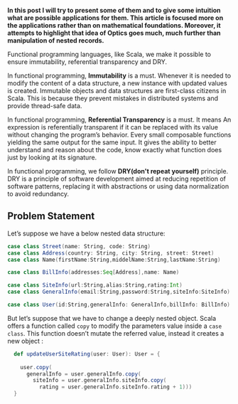 **In this post I will try to present some of them and to give some intuition what are possible applications for them. This article is focused more on the applications rather than on mathematical foundations. Moreover, it attempts to highlight that idea of Optics goes much, much further than manipulation of nested records.**

Functional programming languages, like Scala, we make it possible to ensure immutability, referential transparency and DRY.
 
In functional programming, **Immutability** is a must. Whenever it is needed to modify the content of a data structure, a new instance with updated values is created. Immutable objects and data structures are first-class citizens in Scala. This is because they prevent mistakes in distributed systems and provide thread-safe data.

In functional programming, **Referential Transparency** is a must. It means An expression is referentially transparent if it can be replaced with its value without changing the program’s behavior. Every small composable functions yielding the same output for the same input. It gives the ability to better understand and reason about the code, know exactly what function does just by looking at its signature.

In functional programming, we follow **DRY(don't repeat yourself)** principle. DRY is a principle of software development aimed at reducing repetition of software patterns, replacing it with abstractions or using data normalization to avoid redundancy. 

## Problem Statement
Let’s suppose we have a below nested data structure:
```scala
case class Street(name: String, code: String)
case class Address(country: String, city: String, street: Street)
case class Name(firstName:String,middelName:String,lastName:String)

case class BillInfo(addresses:Seq[Address],name: Name)

case class SiteInfo(url:String,alias:String,rating:Int)
case class GeneralInfo(email:String,password:String,siteInfo:SiteInfo)

case class User(id:String,generalInfo: GeneralInfo,billInfo: BillInfo)

```
But let’s suppose that we have to change a deeply nested object. Scala offers a function called `copy` to modify the parameters value inside a `case class`. This function doesn’t mutate the referred value, instead it creates a new object :

```scala
  def updateUserSiteRating(user: User): User = {
  
    user.copy(
      generalInfo = user.generalInfo.copy(
        siteInfo = user.generalInfo.siteInfo.copy(
          rating = user.generalInfo.siteInfo.rating + 1)))
  }
```
<!--stackedit_data:
eyJoaXN0b3J5IjpbNDExOTMzNzAwLDQwMTc5MjkxMSw3MTY1Mj
AwODgsLTM2NjgwNDUwMywtMTcwMDQyODMwMSwxNTEyNDg1MzA4
LDEyNzY4NTYyNiwtMjAyNzE5Nzk4NSwxNDAxNjg2NjYyLC0xMT
QwMTkyNDk3LC01MjMwMjE3ODMsLTI1NDE2MjY1LC0xMjk4Mjk2
NDk2LDQyMTkzMDU4MCwtMjE0NTcwNjE2MiwzODkwMTQxLC0xOT
k5OTU2ODkwLDIwODQ4MzU0ODcsLTE0MTQ4MDg2ODYsLTczNjQ5
MDIzM119
-->